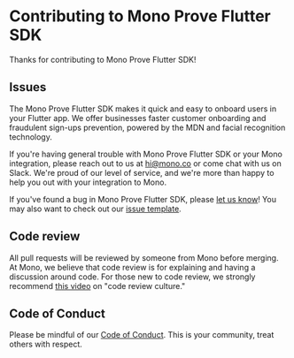 # Contributing to Mono Prove Flutter SDK

Thanks for contributing to Mono Prove Flutter SDK!

## Issues

The Mono Prove Flutter SDK makes it quick and easy to onboard users in your Flutter app. We offer businesses faster customer onboarding and fraudulent sign-ups prevention, powered by the MDN and facial recognition technology.

If you're having general trouble with Mono Prove Flutter SDK or your Mono integration, please reach out to us at <hi@mono.co> or come chat with us on Slack. We're proud of our level of service, and we're more than happy to help you out with your integration to Mono.

If you've found a bug in Mono Prove Flutter SDK, please [let us know](https://github.com/withmono/prove-flutter/issues/new)! You may
also want to check out our [issue template](https://github.com/withmono/prove-flutter/tree/main/.github/ISSUE_TEMPLATE.md).

## Code review

All pull requests will be reviewed by someone from Mono before merging. At
Mono, we believe that code review is for explaining and having a discussion
around code. For those new to code review, we strongly recommend [this
video](https://www.youtube.com/watch?v=PJjmw9TRB7s) on "code review culture."

## Code of Conduct

Please be mindful of our [Code of Conduct](https://github.com/withmono/prove-flutter/tree/main/.github/CODE_OF_CONDUCT.md). This is your community, treat others with respect.
